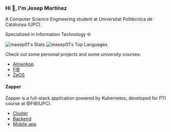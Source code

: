### Hi 👋, I'm Josep Martínez
A Computer Science Engineering student at Universitat Politècnica de Catalunya (UPC).

Specialized in Information Technology 🌐

![masep01's Stats](https://github-readme-stats.vercel.app/api?username=masep01&theme=tokyonight&show_icons=true&hide_border=false&count_private=true)
![masep01's Top Languages](https://github-readme-stats.vercel.app/api/top-langs/?username=masep01&theme=tokyonight&show_icons=true&hide_border=false&layout=compact)

<!-- ![masep01's Streak](https://github-readme-streak-stats.herokuapp.com/?user=masep01&theme=tokyonight&hide_border=false) 

<a href="https://linkedin.com/in/josep-martinez-garcia" target="blank"><img align="center" src="https://raw.githubusercontent.com/rahuldkjain/github-profile-readme-generator/master/src/images/icons/Social/linked-in-alt.svg" alt="josep-martinez-garcia" height="30" width="40" /></a>
</p>
-->

Check out some personal projects and some university courses:
- [AlmerApp](https://github.com/masep01/AlmerApp)
- [FIB](https://github.com/masep01/FIB)
- [ZeOS](https://github.com/masep01/SOA-FIB)
  
#### Zapper
Zapper is a full-stack application powered by Kubernetes, developed for PTI course at @FIB(UPC).
- [Cluster](https://github.com/masep01/zapper-cluster)
- [Backend](https://github.com/masep01/zapper-backend)
- [Mobile app](https://github.com/masep01/zapper-app)

